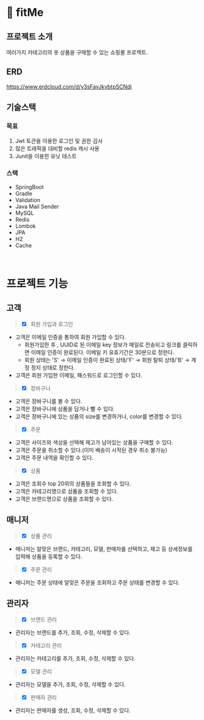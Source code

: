 
# 🧣 fitMe


## 프로젝트 소개
여러가지 카테고리의 옷 상품을 구매할 수 있는 쇼핑몰 프로젝트. 
<br>

## ERD

https://www.erdcloud.com/d/y3sFavJkybtpSCNdi
<br>

  

## 기술스택

### 목표

1. Jwt 토큰을 이용한 로그인 및 권한 검사
2. 많은 트래픽을 대비할 redis 캐시 사용
3. Junit을 이용한 유닛 테스트

### 스택
- SpringBoot
- Gradle
- Validation
- Java Mail Sender
- MySQL
- Redis
- Lombok
- JPA
- H2
- Cache

<br>

# 프로젝트 기능

##  고객
> - [x] 회원 가입과 로그인 

- 고객은 이메일 인증을 통하여 회원 가입할 수 있다.
  - 회원가입한 후 , UUID로 된 이메일 key 정보가 메일로 전송되고 링크를 클릭하면 이메일 인증이 완료된다. 이메일 키 유효기간은 30분으로 정한다.
  - 회원 상태는 'S' -> 이메일 인증이 완료된 상태/'F' -> 회원 탈퇴 상태/'B' -> 계정 정지 상태로 정한다.
- 고객은 회원 가입한 이메일, 패스워드로 로그인할 수 있다.

  
> - [x] 장바구니
- 고객은 장바구니를 볼 수 있다.
- 고객은 장바구니에 상품을 담거나 뺄 수 있다.
- 고객은 장바구니에 있는 상품의 size를 변경하거나, color를 변경할 수 있다.

  
> - [x] 주문
- 고객은 사이즈와 색상을 선택해 재고가 남아있는 상품을 구매할 수 있다.
- 고객은 주문을 취소할 수 있다.(이미 배송이 시작된 경우 취소 불가능)
- 고객은 주문 내역을 확인할 수 있다.

> - [x] 상품
- 고객은 조회수 top 20위의 상품들을 조회할 수 있다.
- 고객은 카테고리명으로 상품을 조회할 수 있다.
- 고객은 브랜드명으로 상품을 조회할 수 있다.

##  매니저 
> - [x] 상품 관리
- 매니저는 알맞은 브랜드, 카테고리, 모델, 판매자를 선택하고, 재고 등 상세정보를 입력해 상품을 등록할 수 있다.
  
> - [x] 주문 관리
- 매니저는 주문 상태에 알맞은 주문을 조회하고 주문 상태를 변경할 수 있다.


##  관리자
> - [x] 브랜드 관리
- 관리자는 브랜드를 추가, 조회, 수정, 삭제할 수 있다.

> - [x] 카테고리 관리
- 관리자는 카테고리를 추가, 조회, 수정, 삭제할 수 있다.

> - [x] 모델 관리
- 관리자는 모델을 추가, 조회, 수정, 삭제할 수 있다.

> - [x] 판매자 관리
- 관리자는 판매자를 생성, 조회, 수정, 삭제할 수 있다.
<br>
